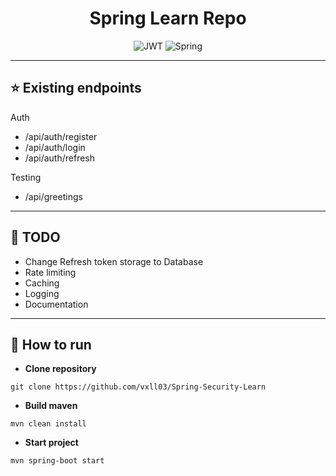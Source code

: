 <h1 align="center">
  Spring Learn Repo
</h1>

<div align="center">
  
![JWT](https://img.shields.io/badge/JWT-black?style=for-the-badge&logo=JSON%20web%20tokens)
![Spring](https://img.shields.io/badge/spring-%236DB33F.svg?style=for-the-badge&logo=spring&logoColor=white)

</div>

---

## **⭐ Existing endpoints**

<div>
  Auth

  <ul>
  <li>/api/auth/register</li>
  <li>/api/auth/login</li>
  <li>/api/auth/refresh</li>
  </ul>
</div>

<div>
  Testing
  <ul>
    <li>/api/greetings</li>
  </ul>
</div>

---

## **📝 TODO**

- Change Refresh token storage to Database
- Rate limiting
- Caching
- Logging
- Documentation

---

## **🚀 How to run**

- **Clone repository**
```git
git clone https://github.com/vxll03/Spring-Security-Learn
```

- **Build maven**
```maven
mvn clean install
```

- **Start project**
```maven
mvn spring-boot start
```
